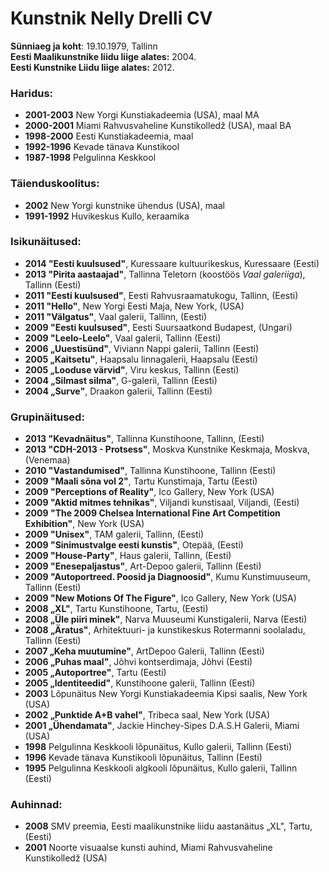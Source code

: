 # Kunstnik **Nelly Drelli** CV

**Sünniaeg ja koht**: 19.10.1979, Tallinn  
**Eesti Maalikunstnike liidu liige alates:** 2004.  
**Eesti Kunstnike Liidu liige alates:** 2012.  

### Haridus:  

- **2001-2003** New Yorgi Kunstiakadeemia (USA), maal MA
- **2000-2001** Miami Rahvusvaheline Kunstikolledž (USA), maal BA
- **1998-2000** Eesti Kunstiakadeemia, maal
- **1992-1996** Kevade tänava Kunstikool
- **1987-1998** Pelgulinna Keskkool

### Täienduskoolitus:  

- **2002** New Yorgi kunstnike ühendus (USA), maal  
- **1991-1992** Huvikeskus Kullo, keraamika  
 
### Isikunäitused:  

- **2014 "Eesti kuulsused"**, Kuressaare kultuurikeskus, Kuressaare (Eesti)  
- **2013 "Pirita aastaajad"**, Tallinna Teletorn (koostöös *Vaal galeriiga*), Tallinn (Eesti)  
- **2011 "Eesti kuulsused"**, Eesti Rahvusraamatukogu, Tallinn, (Eesti)  
- **2011 "Hello"**, New Yorgi Eesti Maja, New York, (USA)  
- **2011 "Välgatus"**, Vaal galerii, Tallinn, (Eesti)  
- **2009 "Eesti kuulsused"**, Eesti Suursaatkond Budapest, (Ungari)  
- **2009 "Leelo-Leelo"**, Vaal galerii, Tallinn (Eesti)  
- **2006 „Uuestisünd"**, Viviann Nappi galerii, Tallinn (Eesti)  
- **2005 „Kaitsetu"**, Haapsalu linnagalerii, Haapsalu (Eesti)  
- **2005 „Looduse värvid"**, Viru keskus, Tallinn (Eesti)  
- **2004 „Silmast silma"**, G-galerii, Tallinn (Eesti)  
- **2004 „Surve"**, Draakon galerii, Tallinn (Eesti)

### Grupinäitused:  

- **2013 "Kevadnäitus"**, Tallinna Kunstihoone, Tallinn, (Eesti)  
- **2013 "CDH-2013 - Protsess"**, Moskva Kunstnike Keskmaja, Moskva, (Venemaa)  
- **2010 "Vastandumised"**, Tallinna Kunstihoone, Tallinn (Eesti)  
- **2009 "Maali sõna vol 2"**, Tartu Kunstimaja, Tartu (Eesti)  
- **2009 "Perceptions of Reality"**, Ico Gallery, New York (USA)  
- **2009 "Aktid mitmes tehnikas"**, Viljandi kunstisaal, Viljandi, (Eesti)  
- **2009 "The 2009 Chelsea International Fine Art Competition Exhibition"**, New York (USA)  
- **2009 "Unisex"**, TAM galerii, Tallinn, (Eesti)  
- **2009 "Sinimustvalge eesti kunstis"**, Otepää, (Eesti)  
- **2009 "House-Party"**, Haus galerii, Tallinn, (Eesti)  
- **2009 "Enesepaljastus"**, Art-Depoo galerii, Tallinn (Eesti)  
- **2009 "Autoportreed. Poosid ja Diagnoosid"**, Kumu Kunstimuuseum, Tallinn (Eesti)  
- **2009 "New Motions Of The Figure"**, Ico Gallery, New York (USA)  
- **2008 „XL"**, Tartu Kunstihoone, Tartu, (Eesti)  
- **2008 „Üle piiri minek"**, Narva Muuseumi Kunstigalerii, Narva (Eesti)  
- **2008 „Äratus"**, Arhitektuuri- ja kunstikeskus Rotermanni soolaladu, Tallinn (Eesti)  
- **2007 „Keha muutumine"**, ArtDepoo Galerii, Tallinn (Eesti)  
- **2006 „Puhas maal"**, Jõhvi kontserdimaja, Jõhvi (Eesti)  
- **2005 „Autoportree"**, Tartu (Eesti)  
- **2005 „Identiteedid"**, Kunstihoone galerii, Tallinn (Eesti)  
- **2003** Lõpunäitus New Yorgi Kunstiakadeemia Kipsi saalis, New York (USA)  
- **2002 „Punktide A+B vahel"**, Tribeca saal, New York (USA)  
- **2001 „Ühendamata"**, Jackie Hinchey-Sipes D.A.S.H Galerii, Miami (USA)  
- **1998** Pelgulinna Keskkooli lõpunäitus, Kullo galerii, Tallinn (Eesti)  
- **1996** Kevade tänava Kunstikooli lõpunäitus, Tallinn (Eesti)  
- **1995** Pelgulinna Keskkooli algkooli lõpunäitus, Kullo galerii, Tallinn (Eesti)

### Auhinnad:  

- **2008** SMV preemia, Eesti maalikunstnike liidu aastanäitus „XL", Tartu, (Eesti)  
- **2001** Noorte visuaalse kunsti auhind, Miami Rahvusvaheline Kunstikolledž (USA)